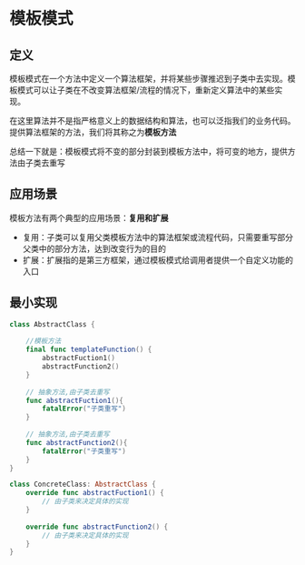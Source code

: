 # 模板模式



## 定义

模板模式在一个方法中定义一个算法框架，并将某些步骤推迟到子类中去实现。模板模式可以让子类在不改变算法框架/流程的情况下，重新定义算法中的某些实现。



在这里算法并不是指严格意义上的数据结构和算法，也可以泛指我们的业务代码。提供算法框架的方法，我们将其称之为**模板方法**



总结一下就是：模板模式将不变的部分封装到模板方法中，将可变的地方，提供方法由子类去重写



## 应用场景

模板方法有两个典型的应用场景：**复用和扩展**

- 复用：子类可以复用父类模板方法中的算法框架或流程代码，只需要重写部分父类中的部分方法，达到改变行为的目的
- 扩展：扩展指的是第三方框架，通过模板模式给调用者提供一个自定义功能的入口

## 最小实现

```swift
class AbstractClass {
    
    //模板方法
    final func templateFunction() {
        abstractFuction1()
        abstractFunction2()
    }
    
    // 抽象方法,由子类去重写
    func abstractFuction1(){
        fatalError("子类重写")
    }
    
    // 抽象方法,由子类去重写
    func abstractFunction2(){
        fatalError("子类重写")
    }
}

class ConcreteClass: AbstractClass {
    override func abstractFuction1() {
        // 由子类来决定具体的实现
    }
    
    override func abstractFunction2() {
        // 由子类来决定具体的实现
    }
}

```

